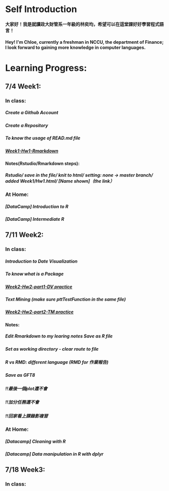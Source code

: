 
# Self Introduction
#### 大家好！我是就讀政大財管系一年級的林奕均，希望可以在這堂課好好學習程式語言！
#### Hey! I'm Chloe, currently a freshman in NCCU, the department of Finance; I look forward to gaining more knowledge in computer languages.

# Learning Progress:
## 7/4 Week1:
### In class:
##### Create a Github Account
##### Create a Repository
##### To know the usage of READ.md file
##### [Week1-Hw1-Rmarkdown](https://yichunchloe.github.io/2018-Summer-CSX-RProject/Week1/Hw1.html) 
#### Notes(Rstudio/Rmarkdown steps):
##### Rstudio/ save in the file/ knit to html/ setting: none -> master branch/ added Week1/Hw1.html/ [Name shown]（the link）

### At Home:
##### [DataCamp] Introduction to R 
##### [DataCamp] Intermediate R 

## 7/11 Week2:
### In class:
##### Introduction to Date Visualization
##### To know what is a Package
##### [Week2-Hw2-part1-DV practice](https://yichunchloe.github.io/2018-Summer-CSX-RProject/Week2/DV.html)
##### Text Mining (make sure pttTestFunction in the same file)
##### [Week2-Hw2-part2-TM practice]()

#### Notes: 
##### Edit Rmarkdown to my learing notes Save as R file
##### Set as working directory - clear route to file
##### R vs RMD: different language (RMD for 作業報告) 
##### Save as *GFT8*
##### !!最後一個plot還不會
##### !!加分任務還不會
##### !!回家看上課錄影複習

### At Home:
##### [Datacamp] Cleaning with R​
##### [Datacamp] Data manipulation in R with dplyr​

## 7/18 Week3:
### In class:




